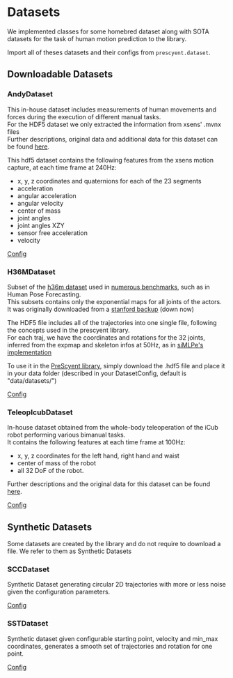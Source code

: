 # Datasets

We implemented classes for some homebred dataset along with SOTA datasets for the task of human motion prediction to the library.  

Import all of theses datasets and their configs from `prescyent.dataset`.  

## Downloadable Datasets

### AndyDataset

This in-house dataset includes measurements of human movements and forces during the execution of different manual tasks.  
For the HDF5 dataset we only extracted the information from xsens' .mvnx files  
Further descriptions, original data and additional data for this dataset can be found [here](https://zenodo.org/records/3254403#.Y_9fwBeZMVk).  

This hdf5 dataset contains the following features from the xsens motion capture, at each time frame at 240Hz:
- x, y, z coordinates and quaternions for each of the 23 segments
- acceleration
- angular acceleration
- angular velocity
- center of mass
- joint angles
- joint angles XZY
- sensor free acceleration
- velocity

[Config](configuration_files.rst#andydatasetconfig)

### H36MDataset

Subset of the [h36m dataset](http://vision.imar.ro/human3.6m/description.php) used in [numerous benchmarks](https://paperswithcode.com/dataset/human3-6m), such as in Human Pose Forecasting.  
This subsets contains only the exponential maps for all joints of the actors.  
It was originally downloaded from a [stanford backup](http://www.cs.stanford.edu/people/ashesh/h3.6m.zip) (down now)  

The HDF5 file includes all of the trajectories into one single file, following the concepts used in the prescyent library.  
For each traj, we have the coordinates and rotations for the 32 joints, inferred from the expmap and skeleton infos at 50Hz, as in [siMLPe's implementation](https://github.com/dulucas/siMLPe)  

To use it in the [PreScyent library](https://github.com/hucebot/prescyent/), simply download the .hdf5 file and place it in your data folder (described in your DatasetConfig, default is "data/datasets/")  

[Config](configuration_files.rst#h36mdatasetconfig)

### TeleopIcubDataset

In-house dataset obtained from the whole-body teleoperation of the iCub robot performing various bimanual tasks.  
It contains the following features at each time frame at 100Hz:
- x, y, z coordinates for the left hand, right hand and waist
- center of mass of the robot
- all 32 DoF of the robot.    

Further descriptions and the original data for this dataset can be found [here](https://zenodo.org/records/5913573).  

[Config](configuration_files.rst#teleopicubdatasetconfig)  


## Synthetic Datasets

Some datasets are created by the library and do not require to download a file. We refer to them as Synthetic Datasets

### SCCDataset

Synthetic Dataset generating circular 2D trajectories with more or less noise given the configuration parameters.  

[Config](configuration_files.rst#sccdatasetconfig)

### SSTDataset

Synthetic dataset given configurable starting point, velocity and min_max coordinates, generates a smooth set of trajectories and rotation for one point.  

[Config](configuration_files.rst#sstdatasetconfig)
